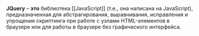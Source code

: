 **JQuery** – **это** библиотека [[JavaScript]] (т.e., она написана на JavaScript), предназначенная для абстрагирования, выравнивания, исправления и упрощения скриптинга при работе с узлами HTML-элементов в браузере или для работы в браузере без графического интерфейса.